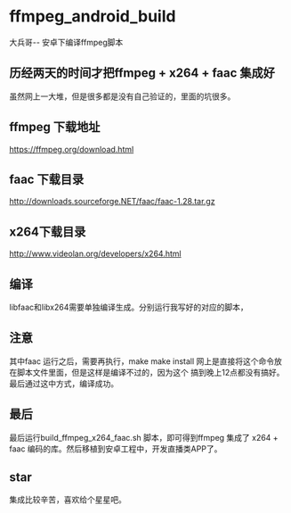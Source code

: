 # ffmpeg_android_build
大兵哥-- 安卓下编译ffmpeg脚本

## 历经两天的时间才把ffmpeg + x264 + faac 集成好

虽然网上一大堆，但是很多都是没有自己验证的，里面的坑很多。

## ffmpeg 下载地址 
https://ffmpeg.org/download.html


## faac 下载目录
http://downloads.sourceforge.NET/faac/faac-1.28.tar.gz

## x264下载目录
http://www.videolan.org/developers/x264.html

## 编译
libfaac和libx264需要单独编译生成。分别运行我写好的对应的脚本，

## 注意
其中faac 运行之后，需要再执行，make make install 网上是直接将这个命令放在脚本文件里面，但是这样是编译不过的，因为这个
搞到晚上12点都没有搞好。最后通过这中方式，编译成功。

## 最后
最后运行build_ffmpeg_x264_faac.sh 脚本，即可得到ffmpeg 集成了 x264 + faac 编码的库。然后移植到安卓工程中，开发直播类APP了。

## star
集成比较辛苦，喜欢给个星星吧。





